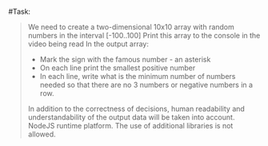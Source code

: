 #Task:

> We need to create a two-dimensional 10x10 array with random numbers in the interval [-100..100]
> Print this array to the console in the video being read
> In the output array:
>
> - Mark the sign with the famous number - an asterisk
> - On each line print the smallest positive number
> - In each line, write what is the minimum number of numbers needed so that there are no 3 numbers or negative numbers in a row.
>
> In addition to the correctness of decisions, human readability and understandability of the output data will be taken into account.
> NodeJS runtime platform. The use of additional libraries is not allowed.
